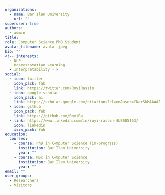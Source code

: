 ```yaml
---
organizations:
  - name: Bar Ilan University
    url: ""
superuser: true
authors:
  - admin
title:
role: Computer Science PhD Student
avatar_filename: avatar.jpeg
bio: ""
<!-- interests:
  - NLP
  - Representation Learning
  - Interpretability -->
social:
  - icon: twitter
    icon_pack: fab
    link: https://twitter.com/RoyiRassin
  - icon: google-scholar
    icon_pack: ai
    link: https://scholar.google.com/citations?hl=en&user=YNarSkMAAAAJ
  - icon: github
    icon_pack: fab
    link: https://github.com/RoyiRa
  - link: https://www.linkedin.com/in/royi-rassin-4b8085163/
    icon: linkedin
    icon_pack: fab
education:
  courses:
    - course: PhD in Computer Science (in-progress)
      institution: Bar Ilan University
      year: ""
    - course: MSc in Computer Science
      institution: Bar Ilan University
      year: ""    
email: ""
user_groups:
  - Researchers
  - Visitors
---
```

<!-- Hey! I am a first year PhD student in the [Natural Language Processing Lab](https://biu-nlp.github.io/) at Bar-Ilan University, supervised by [prof. Yoav Goldberg](https://u.cs.biu.ac.il/~yogo/).

I am interested in representation learning, analysis and interpretability of neural models, and the syntactic abilities of NNs. Specifically, I am interested in the way neural models learn distributed representations that encode structured information, in the way they utillize those representatons to solve tasks, and in our ability to control their content and map them back to interpretable concepts. 

During my MSc, I have been studying the ability of NNs to acquire syntax without explicit supervision. During my PhD, I have been mainly working on developing techniques to selectively control the information encoded in neural representations, with some fun linguistic sidetours. 

My CV is available [here](cv/cv.pdf). -->
